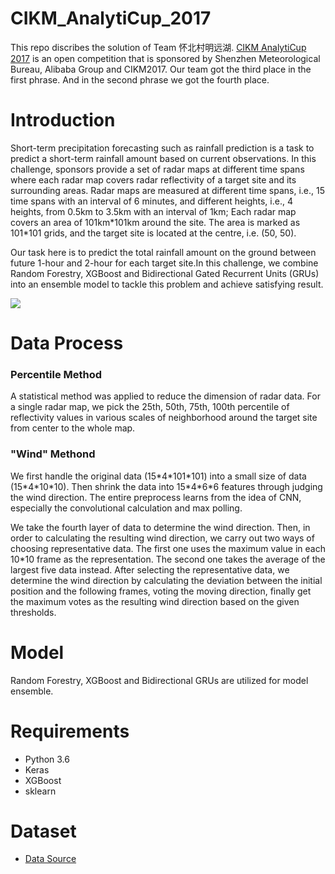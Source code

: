 # CIKM_AnalytiCup_2017
This repo discribes the solution of Team 怀北村明远湖. [CIKM AnalytiCup 2017](https://tianchi.aliyun.com/competition/introduction.htm?spm=5176.100066.0.0.773ef42fBB8Kok&raceId=231596) is an open competition that is sponsored by Shenzhen Meteorological Bureau, Alibaba Group and CIKM2017. Our team got the third place in the first phrase. And in the second phrase we got the fourth place.

# Introduction
Short-term precipitation forecasting such as rainfall prediction is a task to predict a short-term rainfall amount based on current observations. In this challenge, sponsors provide a set of radar maps at different time spans where each radar map covers radar reflectivity of a target site and its surrounding areas. Radar maps are measured at different time spans, i.e., 15 time spans with an interval of 6 minutes, and different heights, i.e., 4 heights, from 0.5km to 3.5km with an interval of 1km; Each radar map covers an area of 101km\*101km around the site. The area is marked as 101\*101 grids, and the target site is located at the centre, i.e. (50, 50).

Our task here is to predict the total rainfall amount on the ground between future 1-hour and 2-hour for each target site.In this challenge, we combine Random Forestry, XGBoost and Bidirectional Gated Recurrent Units (GRUs) into an ensemble model to tackle this problem and achieve satisfying result.

![](https://img.alicdn.com/tps/TB1mmZRPFXXXXaPaXXXXXXXXXXX-865-302.png)

# Data Process
### Percentile Method
A statistical method was applied to reduce the dimension of radar data. For a single radar map, we pick the 25th, 50th, 75th, 100th percentile of reflectivity values in various scales of neighborhood around the target site from center to the whole map.

### "Wind" Methond
We first handle the original data (15\*4\*101\*101) into a small size of data (15\*4\*10\*10). Then shrink the data into 15\*4\*6\*6 features through judging the wind direction. The entire preprocess learns from the idea of CNN, especially the convolutional calculation and max polling.

We take the fourth layer of data to determine the wind direction. Then, in order to calculating the resulting wind direction, we carry out two ways of choosing representative data. The first one uses the maximum value in each 10\*10 frame as the representation. The second one takes the average of the largest five data instead. After selecting the representative data, we determine the wind direction by calculating the deviation between the initial position and the following frames, voting the moving direction, finally get the maximum votes as the resulting wind direction based on the given thresholds.

# Model
Random Forestry, XGBoost and Bidirectional GRUs are utilized for model ensemble.

# Requirements
- Python 3.6
- Keras
- XGBoost
- sklearn

# Dataset
- [Data Source](http://pan.baidu.com/s/1eSiYeum)
